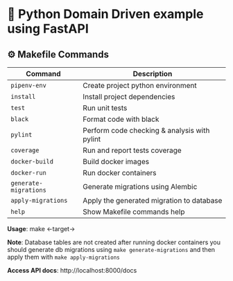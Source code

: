 # 🚀 Python Domain Driven example using FastAPI

## ⚙️ Makefile Commands

| Command | Description |
| --- | --- |
| `pipenv-env` | Create project python environment |
| `install` | Install project dependencies |
| `test` | Run unit tests |
| `black` | Format code with black |
| `pylint` | Perform code checking & analysis with pylint |
| `coverage` | Run and report tests coverage |
| `docker-build` | Build docker images |
| `docker-run` | Run docker containers |
| `generate-migrations` | Generate migrations using Alembic |
| `apply-migrations` | Apply the generated migration to database |
| `help` | Show Makefile commands help |

**Usage**: make <-target->

**Note**: Database tables are not created after running docker containers you should generate db migrations using `make generate-migrations` and then apply them with `make apply-migrations`

**Access API docs**: http://localhost:8000/docs

